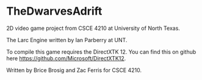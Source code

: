 # TheDwarvesAdrift
2D video game project from CSCE 4210 at University of North Texas.

The Larc Engine written by Ian Parberry at UNT.

To compile this game requires the DirectXTK 12. You can find this on github here https://github.com/Microsoft/DirectXTK12.

Written by Brice Brosig and Zac Ferris for CSCE 4210.
